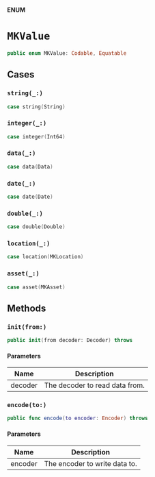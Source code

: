 **ENUM**

# `MKValue`

```swift
public enum MKValue: Codable, Equatable
```

## Cases
### `string(_:)`

```swift
case string(String)
```

### `integer(_:)`

```swift
case integer(Int64)
```

### `data(_:)`

```swift
case data(Data)
```

### `date(_:)`

```swift
case date(Date)
```

### `double(_:)`

```swift
case double(Double)
```

### `location(_:)`

```swift
case location(MKLocation)
```

### `asset(_:)`

```swift
case asset(MKAsset)
```

## Methods
### `init(from:)`

```swift
public init(from decoder: Decoder) throws
```

#### Parameters

| Name | Description |
| ---- | ----------- |
| decoder | The decoder to read data from. |

### `encode(to:)`

```swift
public func encode(to encoder: Encoder) throws
```

#### Parameters

| Name | Description |
| ---- | ----------- |
| encoder | The encoder to write data to. |